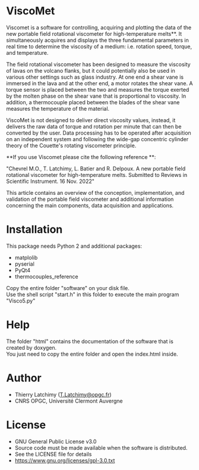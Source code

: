 # ViscoMet
Viscomet is a software for controlling, acquiring and plotting the data of the new portable field rotational viscometer for high-temperature melts**. It simultaneously acquires and displays the three fundamental parameters in real time to determine the viscosity of a medium: i.e. rotation speed, torque, and temperature.

The field rotational viscometer has been designed to measure the viscosity of lavas on the volcano flanks, but it could potentially also be used in various other settings such as glass industry. At one end a shear vane is immersed in the lava and at the other end, a motor rotates the shear vane. A torque sensor is placed between the two and measures the torque exerted by the molten phase on the shear vane that is proportional to viscosity. In addition, a thermocouple placed between the blades of the shear vane measures the temperature of the material. 

ViscoMet is not designed to deliver direct viscosity values, instead, it delivers the raw data of torque and rotation per minute that can then be converted by the user. Data processing has to be operated after acquisition on an independent system and following the wide-gap concentric cylinder theory of the Couette's rotating viscometer principle.

 **If you use Viscomet please cite the following reference **:

"Chevrel M.O., T. Latchimy, L. Batier and R. Delpoux. A new portable field rotational viscometer for high-temperature melts. Submitted to Reviews in Scientific Instrument. 16 Nov. 2022"

This article contains an overview of the conception, implementation, and validation of the portable field viscometer and additional information concerning the main components, data acquisition and applications.
# Installation 
This package needs Python 2 and additional packages:
* matplolib
* pyserial
* PyQt4
* thermocouples_reference

Copy the entire folder "software" on your disk file.  
Use the shell script "start.h" in this folder to execute the main program "Visco5.py" 

# Help
The folder "html" contains the documentation of the software that is created  by doxygen.  
You just need to copy the entire folder and open the index.html inside.
# Author
* Thierry Latchimy (T.Latchimy@opgc.fr)
* CNRS OPGC, Université Clermont Auvergne
# License
* GNU General Public License v3.0
* Source code must be made available when the software is distributed.
* See the LICENSE file for details
* https://www.gnu.org/licenses/gpl-3.0.txt


